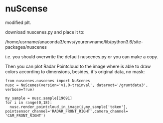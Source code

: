 # nuScense
  modified plt.
 
  download nuscenes.py and place it to:

  /home/usrname/anaconda3/envs/yourenvname/lib/python3.6/site-packages/nuscenes 
  
  i.e. you should overwrite the default nuscenes.py or you can make a copy.
  
  Then you can plot Radar Pointcloud to the image where is able to draw colors according to dimensions, besides, it's original data, no mask:

    from nuscenes.nuscenes import NuScenes
    nusc = NuScenes(version='v1.0-trainval', dataroot='/gruntdata3', verbose=True)

    my_sample = nusc.sample[19691]
    for i in range(0,18): 
      nusc.render_pointcloud_in_image(i,my_sample['token'], pointsensor_channel='RADAR_FRONT_RIGHT',camera_channel= 'CAM_FRONT_RIGHT')
